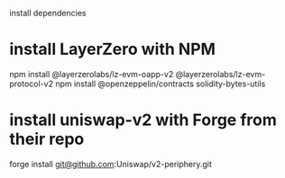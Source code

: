 install dependencies


# install LayerZero with NPM
npm install @layerzerolabs/lz-evm-oapp-v2 @layerzerolabs/lz-evm-protocol-v2
npm install @openzeppelin/contracts solidity-bytes-utils

# install uniswap-v2 with Forge from their repo
forge install git@github.com:Uniswap/v2-periphery.git

